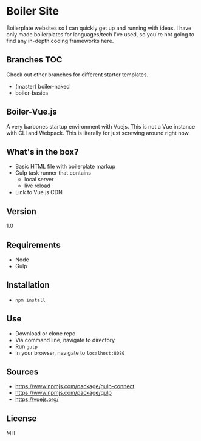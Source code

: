 Boiler Site
===========
Boilerplate websites so I can quickly get up and running with ideas. I have only made boilerplates for languages/tech I've used, so you're not going to find any in-depth coding frameworks here.

Branches TOC
---
Check out other branches for different starter templates.
- (master) boiler-naked
- boiler-basics

Boiler-Vue.js
---
A very barbones startup environment with Vuejs. This is not a Vue instance with CLI and Webpack. This is literally for just screwing around right now. 

What's in the box?
----

  - Basic HTML file with boilerplate markup
  - Gulp task runner that contains
    - local server
    - live reload
  - Link to Vue.js CDN

Version
---
1.0

Requirements
---
- Node
- Gulp

Installation
---
- `npm install`

Use
---
- Download or clone repo
- Via command line, navigate to directory
- Run `gulp`
- In your browser, navigate to `localhost:8080`

Sources
---
- https://www.npmjs.com/package/gulp-connect
- https://www.npmjs.com/package/gulp
- https://vuejs.org/

License
---
MIT